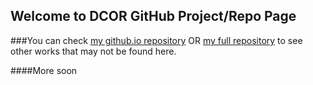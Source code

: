## Welcome to DCOR GitHub Project/Repo Page

###You can check  [my github.io repository](https://github.com/Chubasamuel/Chubasamuel.github.io) OR [my full repository](https://github.com/Chubasamuel) to see other works that may not be found here.

####More soon
